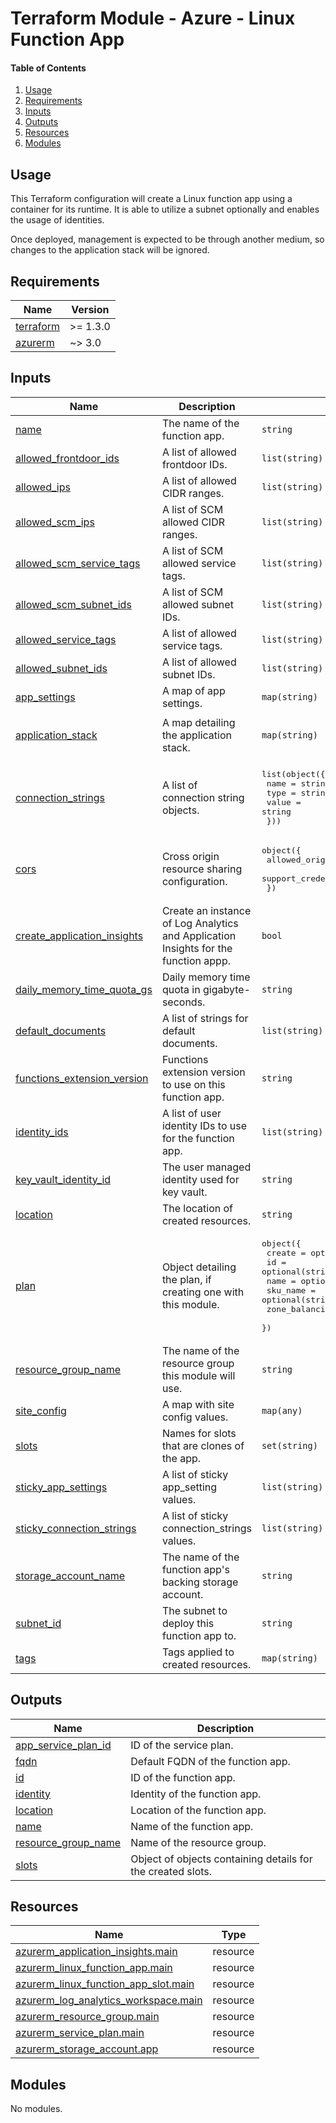 # Terraform Module - Azure - Linux Function App

#### Table of Contents

1. [Usage](#usage)
2. [Requirements](#requirements)
3. [Inputs](#inputs)
4. [Outputs](#outputs)
5. [Resources](#resources)
6. [Modules](#modules)

## Usage

This Terraform configuration will create a Linux function app using a container for its runtime. It is able to utilize a subnet optionally and enables the usage of identities.

Once deployed, management is expected to be through another medium, so changes to the application stack will be ignored.

<!-- BEGIN_TF_DOCS -->
## Requirements

| Name | Version |
|------|---------|
| <a name="requirement_terraform"></a> [terraform](#requirement\_terraform) | >= 1.3.0 |
| <a name="requirement_azurerm"></a> [azurerm](#requirement\_azurerm) | ~> 3.0 |

## Inputs

| Name | Description | Type | Default | Required |
|------|-------------|------|---------|:--------:|
| <a name="input_name"></a> [name](#input\_name) | The name of the function app. | `string` | n/a | yes |
| <a name="input_allowed_frontdoor_ids"></a> [allowed\_frontdoor\_ids](#input\_allowed\_frontdoor\_ids) | A list of allowed frontdoor IDs. | `list(string)` | `[]` | no |
| <a name="input_allowed_ips"></a> [allowed\_ips](#input\_allowed\_ips) | A list of allowed CIDR ranges. | `list(string)` | `[]` | no |
| <a name="input_allowed_scm_ips"></a> [allowed\_scm\_ips](#input\_allowed\_scm\_ips) | A list of SCM allowed CIDR ranges. | `list(string)` | `[]` | no |
| <a name="input_allowed_scm_service_tags"></a> [allowed\_scm\_service\_tags](#input\_allowed\_scm\_service\_tags) | A list of SCM allowed service tags. | `list(string)` | `[]` | no |
| <a name="input_allowed_scm_subnet_ids"></a> [allowed\_scm\_subnet\_ids](#input\_allowed\_scm\_subnet\_ids) | A list of SCM allowed subnet IDs. | `list(string)` | `[]` | no |
| <a name="input_allowed_service_tags"></a> [allowed\_service\_tags](#input\_allowed\_service\_tags) | A list of allowed service tags. | `list(string)` | `[]` | no |
| <a name="input_allowed_subnet_ids"></a> [allowed\_subnet\_ids](#input\_allowed\_subnet\_ids) | A list of allowed subnet IDs. | `list(string)` | `[]` | no |
| <a name="input_app_settings"></a> [app\_settings](#input\_app\_settings) | A map of app settings. | `map(string)` | `{}` | no |
| <a name="input_application_stack"></a> [application\_stack](#input\_application\_stack) | A map detailing the application stack. | `map(string)` | <pre>{<br>  "python_version": "3.10"<br>}</pre> | no |
| <a name="input_connection_strings"></a> [connection\_strings](#input\_connection\_strings) | A list of connection string objects. | <pre>list(object({<br>    name  = string<br>    type  = string<br>    value = string<br>  }))</pre> | `[]` | no |
| <a name="input_cors"></a> [cors](#input\_cors) | Cross origin resource sharing configuration. | <pre>object({<br>    allowed_origins     = list(string)<br>    support_credentials = optional(bool, null)<br>  })</pre> | `null` | no |
| <a name="input_create_application_insights"></a> [create\_application\_insights](#input\_create\_application\_insights) | Create an instance of Log Analytics and Application Insights for the function appp. | `bool` | `true` | no |
| <a name="input_daily_memory_time_quota_gs"></a> [daily\_memory\_time\_quota\_gs](#input\_daily\_memory\_time\_quota\_gs) | Daily memory time quota in gigabyte-seconds. | `string` | `null` | no |
| <a name="input_default_documents"></a> [default\_documents](#input\_default\_documents) | A list of strings for default documents. | `list(string)` | `null` | no |
| <a name="input_functions_extension_version"></a> [functions\_extension\_version](#input\_functions\_extension\_version) | Functions extension version to use on this function app. | `string` | `null` | no |
| <a name="input_identity_ids"></a> [identity\_ids](#input\_identity\_ids) | A list of user identity IDs to use for the function app. | `list(string)` | `[]` | no |
| <a name="input_key_vault_identity_id"></a> [key\_vault\_identity\_id](#input\_key\_vault\_identity\_id) | The user managed identity used for key vault. | `string` | `null` | no |
| <a name="input_location"></a> [location](#input\_location) | The location of created resources. | `string` | `"uksouth"` | no |
| <a name="input_plan"></a> [plan](#input\_plan) | Object detailing the plan, if creating one with this module. | <pre>object({<br>    create         = optional(bool, true)<br>    id             = optional(string)<br>    name           = optional(string)<br>    sku_name       = optional(string, "Y1")<br>    zone_balancing = optional(bool, false)<br>  })</pre> | `{}` | no |
| <a name="input_resource_group_name"></a> [resource\_group\_name](#input\_resource\_group\_name) | The name of the resource group this module will use. | `string` | `null` | no |
| <a name="input_site_config"></a> [site\_config](#input\_site\_config) | A map with site config values. | `map(any)` | `{}` | no |
| <a name="input_slots"></a> [slots](#input\_slots) | Names for slots that are clones of the app. | `set(string)` | `[]` | no |
| <a name="input_sticky_app_settings"></a> [sticky\_app\_settings](#input\_sticky\_app\_settings) | A list of sticky app\_setting values. | `list(string)` | `[]` | no |
| <a name="input_sticky_connection_strings"></a> [sticky\_connection\_strings](#input\_sticky\_connection\_strings) | A list of sticky connection\_strings values. | `list(string)` | `[]` | no |
| <a name="input_storage_account_name"></a> [storage\_account\_name](#input\_storage\_account\_name) | The name of the function app's backing storage account. | `string` | `null` | no |
| <a name="input_subnet_id"></a> [subnet\_id](#input\_subnet\_id) | The subnet to deploy this function app to. | `string` | `null` | no |
| <a name="input_tags"></a> [tags](#input\_tags) | Tags applied to created resources. | `map(string)` | `null` | no |

## Outputs

| Name | Description |
|------|-------------|
| <a name="output_app_service_plan_id"></a> [app\_service\_plan\_id](#output\_app\_service\_plan\_id) | ID of the service plan. |
| <a name="output_fqdn"></a> [fqdn](#output\_fqdn) | Default FQDN of the function app. |
| <a name="output_id"></a> [id](#output\_id) | ID of the function app. |
| <a name="output_identity"></a> [identity](#output\_identity) | Identity of the function app. |
| <a name="output_location"></a> [location](#output\_location) | Location of the function app. |
| <a name="output_name"></a> [name](#output\_name) | Name  of the function app. |
| <a name="output_resource_group_name"></a> [resource\_group\_name](#output\_resource\_group\_name) | Name of the resource group. |
| <a name="output_slots"></a> [slots](#output\_slots) | Object of objects containing details for the created slots. |

## Resources

| Name | Type |
|------|------|
| [azurerm_application_insights.main](https://registry.terraform.io/providers/hashicorp/azurerm/latest/docs/resources/application_insights) | resource |
| [azurerm_linux_function_app.main](https://registry.terraform.io/providers/hashicorp/azurerm/latest/docs/resources/linux_function_app) | resource |
| [azurerm_linux_function_app_slot.main](https://registry.terraform.io/providers/hashicorp/azurerm/latest/docs/resources/linux_function_app_slot) | resource |
| [azurerm_log_analytics_workspace.main](https://registry.terraform.io/providers/hashicorp/azurerm/latest/docs/resources/log_analytics_workspace) | resource |
| [azurerm_resource_group.main](https://registry.terraform.io/providers/hashicorp/azurerm/latest/docs/resources/resource_group) | resource |
| [azurerm_service_plan.main](https://registry.terraform.io/providers/hashicorp/azurerm/latest/docs/resources/service_plan) | resource |
| [azurerm_storage_account.app](https://registry.terraform.io/providers/hashicorp/azurerm/latest/docs/resources/storage_account) | resource |

## Modules

No modules.
<!-- END_TF_DOCS -->
